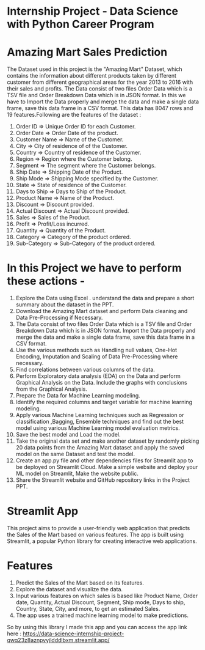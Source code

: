 # Internship Project - Data Science with Python Career Program
# Amazing Mart Sales Prediction

The Dataset used in this project is the "Amazing Mart" Dataset, which contains the information about different products taken by different customer from different geographical areas for the year 2013 to 2016 with their sales and profits. 
The Data consist of two files Order Data which is a TSV file and Order Breakdown Data which is in JSON format. In this we have to Import the Data properly and merge the data and make a single data frame, save this data frame in a CSV format.
This data has 8047 rows and 19 features.Following are the features of the dataset :

1. Order ID => Unique Order ID for each Customer.
2. Order Date => Order Date of the product.
3. Customer Name => Name of the Customer.
4. City => City of residence of of the Customer.
5. Country => Country of residence of the Customer.
6. Region => Region where the Customer belong.
7. Segment => The segment where the Customer belongs.
8. Ship Date => Shipping Date of the Product.
9. Ship Mode => Shipping Mode specified by the Customer.
10. State => State of residence of the Customer.
11. Days to Ship => Days to Ship of the Product.
12. Product Name => Name of the Product.
13. Discount => Discount provided.
14. Actual Discount => Actual Discount provided.
15. Sales => Sales of the Product.
16. Profit => Profit/Loss incurred.
17. Quantity => Quantity of the Product.
18. Category => Category of the product ordered.
19. Sub-Category => Sub-Category of the product ordered.

# In this Project we have to perform these actions -
1. Explore the Data using Excel . understand the data and prepare a short summary about the dataset in the PPT.
2. Download the Amazing Mart dataset and perform Data cleaning and Data Pre-Processing if Necessary.
3. The Data consist of two files Order Data which is a TSV file and Order Breakdown Data which is in JSON format. Import the Data properly and merge the data and make a single data frame, save this data frame in a CSV format.
4. Use the various methods such as Handling null values, One-Hot Encoding, Imputation and Scaling of Data Pre-Processing where necessary.
5. Find correlations between various columns of the data.
6. Perform Exploratory data analysis (EDA) on the Data and perform Graphical Analysis on the Data. Include the graphs with conclusions from the Graphical Analysis.
7. Prepare the Data for Machine Learning modeling.
8. Identify the required columns and target variable for machine learning modeling.
9. Apply various Machine Learning techniques such as Regression or classification ,Bagging, Ensemble techniques and find out the best model using various Machine Learning model evaluation metrics.
10. Save the best model and Load the model.
11. Take the original data set and make another dataset by randomly picking 20 data points from the Amazing Mart dataset and apply the saved model on the same Dataset and test the model.
12. Create an app.py file and other dependencies files for Streamlit app to be deployed on Streamlit Cloud. Make a simple website and deploy your ML model on Streamlit, Make the website public.
15. Share the Streamlit website and GitHub repository links in the Project PPT.

# Streamlit App

This project aims to provide a user-friendly web application that predicts the Sales of the Mart based on various features. The app is built using Streamlit, a popular Python library for creating interactive web applications.

# Features
1. Predict the Sales of the Mart based on its features.
2. Explore the dataset and visualize the data.
3. Input various features on which sales is based like Product Name, Order date, Quantity, Actual Discount, Segment, Ship mode, Days to ship, Country, State, City, and more, to get an estimated Sales.
4. The app uses a trained machine learning model to make predictions.

So by using this library I made this app and you can access the app link here : https://data-science-internship-project-qwq23z8aznpvyjldddlbxm.streamlit.app/
